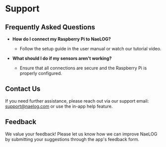 # Support

## Frequently Asked Questions
- **How do I connect my Raspberry Pi to NaeLOG?**
  - Follow the setup guide in the user manual or watch our tutorial video.

- **What should I do if my sensors aren't working?**
  - Ensure that all connections are secure and the Raspberry Pi is properly configured.

## Contact Us
If you need further assistance, please reach out via our support email: support@naelog.com or use the in-app help feature.

## Feedback
We value your feedback! Please let us know how we can improve NaeLOG by submitting your suggestions through the app's feedback form.
